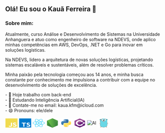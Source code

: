 ## Olá! Eu sou o Kauã Ferreira 👋

### Sobre mim:
Atualmente, curso Análise e Desenvolvimento de Sistemas na Universidade Anhanguera e atuo como engenheiro de software na NDEVS, onde aplico minhas competências em AWS, DevOps, .NET e Go para inovar em soluções logísticas.

Na NDEVS, lidero a arquitetura de novas soluções logísticas, projetando sistemas escaláveis e sustentáveis, além de resolver problemas críticos.

Minha paixão pela tecnologia começou aos 14 anos, e minha busca constante por conhecimento me impulsiona a contribuir com a equipe no desenvolvimento de soluções de excelência.

<div>- 🔭 Hoje trabalho com back-end</div>
<div>- 🌱 Estudando Inteligência Artificial(IA)</div>
<div>- 📖 Contate-me no email: kaua.kfm@icloud.com</div>
<div>- 😄 Pronouns: ele/dele</div>

<div style="display: inline_block"><br>
  <img align="center" alt="JavaScript" height="30" width="40" src="https://raw.githubusercontent.com/devicons/devicon/master/icons/javascript/javascript-plain.svg">
  <img align="center" alt="TypeScript" height="30" width="40" src="https://raw.githubusercontent.com/devicons/devicon/master/icons/typescript/typescript-plain.svg">
  <img align="center" alt="React" height="30" width="40" src="https://raw.githubusercontent.com/devicons/devicon/master/icons/react/react-original.svg">
  <img align="center" alt="NodeJS" height="30" width="40" src="https://raw.githubusercontent.com/devicons/devicon/master/icons/nodejs/nodejs-original.svg">
  <img align="center" alt="Python" height="30" width="40" src="https://raw.githubusercontent.com/devicons/devicon/master/icons/python/python-original.svg">
  <img align="center" alt="CSharp" height="30" width="40" src="https://raw.githubusercontent.com/devicons/devicon/master/icons/csharp/csharp-original.svg">
  <img align="center" alt="AI" height="30" width="40" src="https://img.icons8.com/ios-filled/50/FFFFFF/artificial-intelligence.png">
  <img align="center" alt="Go" height="30" width="40" src="https://raw.githubusercontent.com/devicons/devicon/master/icons/go/go-original.svg">
</div>

